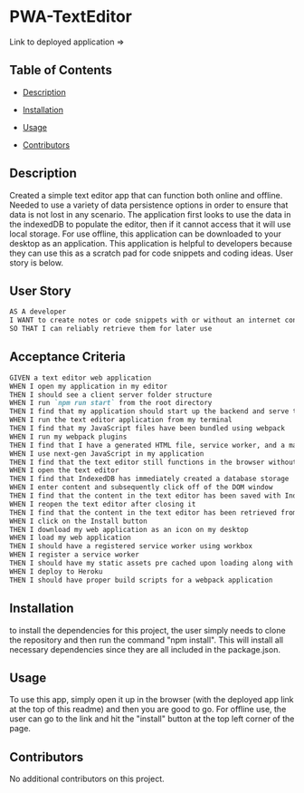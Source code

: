 # PWA-TextEditor
Link to deployed application => 
  
## Table of Contents
- [Description](#description)

- [Installation](#installation)

- [Usage](#usage)

- [Contributors](#contributors)

## Description
Created a simple text editor app that can function both online and offline. Needed to use a variety of data persistence options in order to ensure that data is not lost in any scenario. The application first looks to use the data in the indexedDB to populate the editor, then if it cannot access that it will use local storage. For use offline, this application can be downloaded to your desktop as an application. This application is helpful to developers because they can use this as a scratch pad for code snippets and coding ideas. User story is below. 
  
## User Story

```md
AS A developer
I WANT to create notes or code snippets with or without an internet connection
SO THAT I can reliably retrieve them for later use
```

## Acceptance Criteria

```md
GIVEN a text editor web application
WHEN I open my application in my editor
THEN I should see a client server folder structure
WHEN I run `npm run start` from the root directory
THEN I find that my application should start up the backend and serve the client
WHEN I run the text editor application from my terminal
THEN I find that my JavaScript files have been bundled using webpack
WHEN I run my webpack plugins
THEN I find that I have a generated HTML file, service worker, and a manifest file
WHEN I use next-gen JavaScript in my application
THEN I find that the text editor still functions in the browser without errors
WHEN I open the text editor
THEN I find that IndexedDB has immediately created a database storage
WHEN I enter content and subsequently click off of the DOM window
THEN I find that the content in the text editor has been saved with IndexedDB
WHEN I reopen the text editor after closing it
THEN I find that the content in the text editor has been retrieved from our IndexedDB
WHEN I click on the Install button
THEN I download my web application as an icon on my desktop
WHEN I load my web application
THEN I should have a registered service worker using workbox
WHEN I register a service worker
THEN I should have my static assets pre cached upon loading along with subsequent pages and static assets
WHEN I deploy to Heroku
THEN I should have proper build scripts for a webpack application
```
  
## Installation
to install the dependencies for this project, the user simply needs to clone the repository and then run the command "npm install". This will install all necessary dependencies since they are all included in the package.json. 

## Usage
To use this app, simply open it up in the browser (with the deployed app link at the top of this readme) and then you are good to go. For offline use, the user can go to the link and hit the "install" button at the top left corner of the page. 

## Contributors
No additional contributors on this project. 